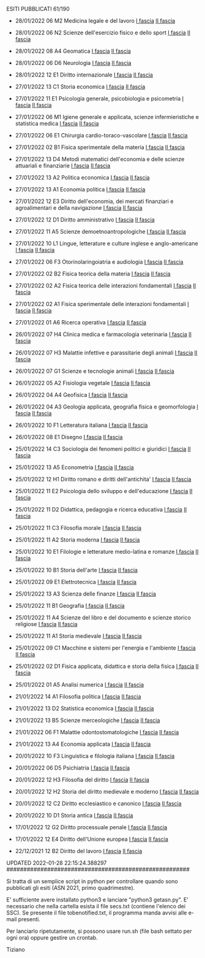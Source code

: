 ESITI PUBBLICATI 61/190 

- 28/01/2022 06 M2  Medicina legale e del lavoro	 [I fascia](https://asn21.cineca.it/pubblico/miur/esito/06%252FM2/1/1) [II fascia](https://asn21.cineca.it/pubblico/miur/esito/06%252FM2/2/1) 

- 28/01/2022 06 N2  Scienze dell'esercizio fisico e dello sport	 [I fascia](https://asn21.cineca.it/pubblico/miur/esito/06%252FN2/1/1) [II fascia](https://asn21.cineca.it/pubblico/miur/esito/06%252FN2/2/1) 

- 28/01/2022 08 A4  Geomatica	 [I fascia](https://asn21.cineca.it/pubblico/miur/esito/08%252FA4/1/1) [II fascia](https://asn21.cineca.it/pubblico/miur/esito/08%252FA4/2/1) 

- 28/01/2022 06 D6  Neurologia	 [I fascia](https://asn21.cineca.it/pubblico/miur/esito/06%252FD6/1/1) [II fascia](https://asn21.cineca.it/pubblico/miur/esito/06%252FD6/2/1) 

- 28/01/2022 12 E1  Diritto internazionale	 [I fascia](https://asn21.cineca.it/pubblico/miur/esito/12%252FE1/1/1) [II fascia](https://asn21.cineca.it/pubblico/miur/esito/12%252FE1/2/1) 

- 27/01/2022 13 C1  Storia economica	 [I fascia](https://asn21.cineca.it/pubblico/miur/esito/13%252FC1/1/1) [II fascia](https://asn21.cineca.it/pubblico/miur/esito/13%252FC1/2/1) 

- 27/01/2022 11 E1  Psicologia generale, psicobiologia e psicometria	 [I fascia](https://asn21.cineca.it/pubblico/miur/esito/11%252FE1/1/1) [II fascia](https://asn21.cineca.it/pubblico/miur/esito/11%252FE1/2/1) 

- 27/01/2022 06 M1  Igiene generale e applicata, scienze infermieristiche e statistica medica	 [I fascia](https://asn21.cineca.it/pubblico/miur/esito/06%252FM1/1/1) [II fascia](https://asn21.cineca.it/pubblico/miur/esito/06%252FM1/2/1) 

- 27/01/2022 06 E1  Chirurgia cardio-toraco-vascolare	 [I fascia](https://asn21.cineca.it/pubblico/miur/esito/06%252FE1/1/1) [II fascia](https://asn21.cineca.it/pubblico/miur/esito/06%252FE1/2/1) 

- 27/01/2022 02 B1  Fisica sperimentale della materia	 [I fascia](https://asn21.cineca.it/pubblico/miur/esito/02%252FB1/1/1) [II fascia](https://asn21.cineca.it/pubblico/miur/esito/02%252FB1/2/1) 

- 27/01/2022 13 D4  Metodi matematici dell'economia e delle scienze attuariali e finanziarie	 [I fascia](https://asn21.cineca.it/pubblico/miur/esito/13%252FD4/1/1) [II fascia](https://asn21.cineca.it/pubblico/miur/esito/13%252FD4/2/1) 

- 27/01/2022 13 A2  Politica	economica [I fascia](https://asn21.cineca.it/pubblico/miur/esito/13%252FA2/1/1) [II fascia](https://asn21.cineca.it/pubblico/miur/esito/13%252FA2/2/1) 

- 27/01/2022 13 A1  Economia politica	 [I fascia](https://asn21.cineca.it/pubblico/miur/esito/13%252FA1/1/1) [II fascia](https://asn21.cineca.it/pubblico/miur/esito/13%252FA1/2/1) 

- 27/01/2022 12 E3  Diritto dell'economia, dei mercati finanziari e agroalimentari e della navigazione	 [I fascia](https://asn21.cineca.it/pubblico/miur/esito/12%252FE3/1/1) [II fascia](https://asn21.cineca.it/pubblico/miur/esito/12%252FE3/2/1) 

- 27/01/2022 12 D1  Diritto amministrativo	 [I fascia](https://asn21.cineca.it/pubblico/miur/esito/12%252FD1/1/1) [II fascia](https://asn21.cineca.it/pubblico/miur/esito/12%252FD1/2/1) 

- 27/01/2022 11 A5  Scienze demoetnoantropologiche	 [I fascia](https://asn21.cineca.it/pubblico/miur/esito/11%252FA5/1/1) [II fascia](https://asn21.cineca.it/pubblico/miur/esito/11%252FA5/2/1) 

- 27/01/2022 10 L1  Lingue, letterature e culture inglese e anglo-americane	 [I fascia](https://asn21.cineca.it/pubblico/miur/esito/10%252FL1/1/1) [II fascia](https://asn21.cineca.it/pubblico/miur/esito/10%252FL1/2/1) 

- 27/01/2022 06 F3  Otorinolaringoiatria e audiologia	 [I fascia](https://asn21.cineca.it/pubblico/miur/esito/06%252FF3/1/1) [II fascia](https://asn21.cineca.it/pubblico/miur/esito/06%252FF3/2/1) 

- 27/01/2022 02 B2  Fisica teorica della materia	 [I fascia](https://asn21.cineca.it/pubblico/miur/esito/02%252FB2/1/1) [II fascia](https://asn21.cineca.it/pubblico/miur/esito/02%252FB2/2/1) 

- 27/01/2022 02 A2  Fisica teorica delle interazioni fondamentali	 [I fascia](https://asn21.cineca.it/pubblico/miur/esito/02%252FA2/1/1) [II fascia](https://asn21.cineca.it/pubblico/miur/esito/02%252FA2/2/1) 

- 27/01/2022 02 A1  Fisica sperimentale delle interazioni fondamentali	 [I fascia](https://asn21.cineca.it/pubblico/miur/esito/02%252FA1/1/1) [II fascia](https://asn21.cineca.it/pubblico/miur/esito/02%252FA1/2/1) 

- 27/01/2022 01 A6  Ricerca operativa	 [I fascia](https://asn21.cineca.it/pubblico/miur/esito/01%252FA6/1/1) [II fascia](https://asn21.cineca.it/pubblico/miur/esito/01%252FA6/2/1) 

- 26/01/2022 07 H4  Clinica medica e farmacologia veterinaria	 [I fascia](https://asn21.cineca.it/pubblico/miur/esito/07%252FH4/1/1) [II fascia](https://asn21.cineca.it/pubblico/miur/esito/07%252FH4/2/1) 

- 26/01/2022 07 H3  Malattie infettive e parassitarie degli animali	 [I fascia](https://asn21.cineca.it/pubblico/miur/esito/07%252FH3/1/1) [II fascia](https://asn21.cineca.it/pubblico/miur/esito/07%252FH3/2/1) 

- 26/01/2022 07 G1  Scienze e tecnologie animali	 [I fascia](https://asn21.cineca.it/pubblico/miur/esito/07%252FG1/1/1) [II fascia](https://asn21.cineca.it/pubblico/miur/esito/07%252FG1/2/1) 

- 26/01/2022 05 A2  Fisiologia vegetale	 [I fascia](https://asn21.cineca.it/pubblico/miur/esito/05%252FA2/1/1) [II fascia](https://asn21.cineca.it/pubblico/miur/esito/05%252FA2/2/1) 

- 26/01/2022 04 A4  Geofisica	 [I fascia](https://asn21.cineca.it/pubblico/miur/esito/04%252FA4/1/1) [II fascia](https://asn21.cineca.it/pubblico/miur/esito/04%252FA4/2/1) 

- 26/01/2022 04 A3  Geologia applicata, geografia fisica e geomorfologia	 [I fascia](https://asn21.cineca.it/pubblico/miur/esito/04%252FA3/1/1) [II fascia](https://asn21.cineca.it/pubblico/miur/esito/04%252FA3/2/1) 

- 26/01/2022 10 F1  Letteratura italiana	 [I fascia](https://asn21.cineca.it/pubblico/miur/esito/10%252FF1/1/1) [II fascia](https://asn21.cineca.it/pubblico/miur/esito/10%252FF1/2/1) 

- 26/01/2022 08 E1  Disegno	 [I fascia](https://asn21.cineca.it/pubblico/miur/esito/08%252FE1/1/1) [II fascia](https://asn21.cineca.it/pubblico/miur/esito/08%252FE1/2/1) 

- 25/01/2022 14 C3  Sociologia dei fenomeni politici e giuridici	 [I fascia](https://asn21.cineca.it/pubblico/miur/esito/14%252FC3/1/1) [II fascia](https://asn21.cineca.it/pubblico/miur/esito/14%252FC3/2/1) 

- 25/01/2022 13 A5  Econometria	 [I fascia](https://asn21.cineca.it/pubblico/miur/esito/13%252FA5/1/1) [II fascia](https://asn21.cineca.it/pubblico/miur/esito/13%252FA5/2/1) 

- 25/01/2022 12 H1  Diritto romano e diritti dell'antichita' [I fascia](https://asn21.cineca.it/pubblico/miur/esito/12%252FH1/1/1) [II fascia](https://asn21.cineca.it/pubblico/miur/esito/12%252FH1/2/1) 

- 25/01/2022 11 E2  Psicologia dello sviluppo e dell'educazione	 [I fascia](https://asn21.cineca.it/pubblico/miur/esito/11%252FE2/1/1) [II fascia](https://asn21.cineca.it/pubblico/miur/esito/11%252FE2/2/1) 

- 25/01/2022 11 D2  Didattica, pedagogia e ricerca educativa	 [I fascia](https://asn21.cineca.it/pubblico/miur/esito/11%252FD2/1/1) [II fascia](https://asn21.cineca.it/pubblico/miur/esito/11%252FD2/2/1) 

- 25/01/2022 11 C3  Filosofia morale	 [I fascia](https://asn21.cineca.it/pubblico/miur/esito/11%252FC3/1/1) [II fascia](https://asn21.cineca.it/pubblico/miur/esito/11%252FC3/2/1) 

- 25/01/2022 11 A2  Storia moderna	 [I fascia](https://asn21.cineca.it/pubblico/miur/esito/11%252FA2/1/1) [II fascia](https://asn21.cineca.it/pubblico/miur/esito/11%252FA2/2/1) 

- 25/01/2022 10 E1  Filologie e letterature medio-latina e romanze	 [I fascia](https://asn21.cineca.it/pubblico/miur/esito/10%252FE1/1/1) [II fascia](https://asn21.cineca.it/pubblico/miur/esito/10%252FE1/2/1) 

- 25/01/2022 10 B1  Storia dell'arte	 [I fascia](https://asn21.cineca.it/pubblico/miur/esito/10%252FB1/1/1) [II fascia](https://asn21.cineca.it/pubblico/miur/esito/10%252FB1/2/1) 

- 25/01/2022 09 E1  Elettrotecnica	 [I fascia](https://asn21.cineca.it/pubblico/miur/esito/09%252FE1/1/1) [II fascia](https://asn21.cineca.it/pubblico/miur/esito/09%252FE1/2/1) 

- 25/01/2022 13 A3  Scienza delle finanze	 [I fascia](https://asn21.cineca.it/pubblico/miur/esito/13%252FA3/1/1) [II fascia](https://asn21.cineca.it/pubblico/miur/esito/13%252FA3/2/1) 

- 25/01/2022 11 B1  Geografia	 [I fascia](https://asn21.cineca.it/pubblico/miur/esito/11%252FB1/1/1) [II fascia](https://asn21.cineca.it/pubblico/miur/esito/11%252FB1/2/1) 

- 25/01/2022 11 A4  Scienze del libro e del documento e scienze storico religiose	 [I fascia](https://asn21.cineca.it/pubblico/miur/esito/11%252FA4/1/1) [II fascia](https://asn21.cineca.it/pubblico/miur/esito/11%252FA4/2/1) 

- 25/01/2022 11 A1  Storia medievale	 [I fascia](https://asn21.cineca.it/pubblico/miur/esito/11%252FA1/1/1) [II fascia](https://asn21.cineca.it/pubblico/miur/esito/11%252FA1/2/1) 

- 25/01/2022 09 C1  Macchine e sistemi per l'energia e l'ambiente	 [I fascia](https://asn21.cineca.it/pubblico/miur/esito/09%252FC1/1/1) [II fascia](https://asn21.cineca.it/pubblico/miur/esito/09%252FC1/2/1) 

- 25/01/2022 02 D1  Fisica applicata, didattica e storia della fisica	 [I fascia](https://asn21.cineca.it/pubblico/miur/esito/02%252FD1/1/1) [II fascia](https://asn21.cineca.it/pubblico/miur/esito/02%252FD1/2/1) 

- 25/01/2022 01 A5  Analisi numerica	 [I fascia](https://asn21.cineca.it/pubblico/miur/esito/01%252FA5/1/1) [II fascia](https://asn21.cineca.it/pubblico/miur/esito/01%252FA5/2/1) 

- 21/01/2022 14 A1  Filosofia politica	 [I fascia](https://asn21.cineca.it/pubblico/miur/esito/14%252FA1/1/1) [II fascia](https://asn21.cineca.it/pubblico/miur/esito/14%252FA1/2/1) 

- 21/01/2022 13 D2  Statistica economica	 [I fascia](https://asn21.cineca.it/pubblico/miur/esito/13%252FD2/1/1) [II fascia](https://asn21.cineca.it/pubblico/miur/esito/13%252FD2/2/1) 

- 21/01/2022 13 B5  Scienze merceologiche	 [I fascia](https://asn21.cineca.it/pubblico/miur/esito/13%252FB5/1/1) [II fascia](https://asn21.cineca.it/pubblico/miur/esito/13%252FB5/2/1) 

- 21/01/2022 06 F1  Malattie odontostomatologiche	 [I fascia](https://asn21.cineca.it/pubblico/miur/esito/06%252FF1/1/1) [II fascia](https://asn21.cineca.it/pubblico/miur/esito/06%252FF1/2/1) 

- 21/01/2022 13 A4  Economia applicata	 [I fascia](https://asn21.cineca.it/pubblico/miur/esito/13%252FA4/1/1) [II fascia](https://asn21.cineca.it/pubblico/miur/esito/13%252FA4/2/1) 

- 20/01/2022 10 F3  Linguistica e filologia italiana	 [I fascia](https://asn21.cineca.it/pubblico/miur/esito/10%252FF3/1/1) [II fascia](https://asn21.cineca.it/pubblico/miur/esito/10%252FF3/2/1) 

- 20/01/2022 06 D5  Psichiatria	 [I fascia](https://asn21.cineca.it/pubblico/miur/esito/06%252FD5/1/1) [II fascia](https://asn21.cineca.it/pubblico/miur/esito/06%252FD5/2/1) 

- 20/01/2022 12 H3  Filosofia del diritto	 [I fascia](https://asn21.cineca.it/pubblico/miur/esito/12%252FH3/1/1) [II fascia](https://asn21.cineca.it/pubblico/miur/esito/12%252FH3/2/1) 

- 20/01/2022 12 H2  Storia del diritto medievale e moderno	 [I fascia](https://asn21.cineca.it/pubblico/miur/esito/12%252FH2/1/1) [II fascia](https://asn21.cineca.it/pubblico/miur/esito/12%252FH2/2/1) 

- 20/01/2022 12 C2  Diritto ecclesiastico e canonico	 [I fascia](https://asn21.cineca.it/pubblico/miur/esito/12%252FC2/1/1) [II fascia](https://asn21.cineca.it/pubblico/miur/esito/12%252FC2/2/1) 

- 20/01/2022 10 D1  Storia antica	 [I fascia](https://asn21.cineca.it/pubblico/miur/esito/10%252FD1/1/1) [II fascia](https://asn21.cineca.it/pubblico/miur/esito/10%252FD1/2/1) 

- 17/01/2022 12 G2  Diritto processuale penale [I fascia](https://asn21.cineca.it/pubblico/miur/esito/12%252FG2/1/1) [II fascia](https://asn21.cineca.it/pubblico/miur/esito/12%252FG2/2/1) 

- 17/01/2022 12 E4  Diritto dell'Unione europea	 [I fascia](https://asn21.cineca.it/pubblico/miur/esito/12%252FE4/1/1) [II fascia](https://asn21.cineca.it/pubblico/miur/esito/12%252FE4/2/1) 

- 22/12/2021 12 B2  Diritto del lavoro	 [I fascia](https://asn21.cineca.it/pubblico/miur/esito/12%252FB2/1/1) [II fascia](https://asn21.cineca.it/pubblico/miur/esito/12%252FB2/2/1) 

UPDATED 2022-01-28 22:15:24.388297
######################################################

Si tratta di un semplice script in python per controllare quando sono pubblicati gli esiti (ASN 2021, primo quadrimestre).

E' sufficiente avere installato python3 e lanciare "python3 getasn.py". E' necessario che nella cartella esista il file secs.txt (contiene l'elenco dei SSC). Se presente il file tobenotified.txt, il programma manda avvisi alle e-mail presenti.

Per lanciarlo ripetutamente, si possono usare run.sh (file bash settato per ogni ora) oppure gestire un crontab.

Tiziano

